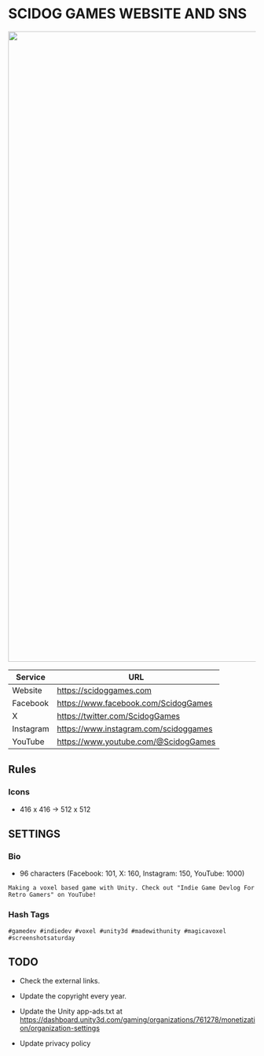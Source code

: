 # SCIDOG GAMES WEBSITE AND SNS
<img src="https://scidoggames.com/images/blog/our-website-is-opened/1-1920x1020.webp" width="1280">

| Service | URL |
| --- | --- |
| Website | https://scidoggames.com |
| Facebook | https://www.facebook.com/ScidogGames |
| X | https://twitter.com/ScidogGames |
| Instagram | https://www.instagram.com/scidoggames |
| YouTube | https://www.youtube.com/@ScidogGames |

## Rules
### Icons
- 416 x 416 -> 512 x 512

## SETTINGS
### Bio
- 96 characters (Facebook: 101, X: 160, Instagram: 150, YouTube: 1000)
```
Making a voxel based game with Unity. Check out "Indie Game Devlog For Retro Gamers" on YouTube!
```
### Hash Tags
```
#gamedev #indiedev #voxel #unity3d #madewithunity #magicavoxel #screenshotsaturday
```

## TODO
- Check the external links.
- Update the copyright every year.
- Update the Unity app-ads.txt at https://dashboard.unity3d.com/gaming/organizations/761278/monetization/organization-settings

- Update privacy policy
